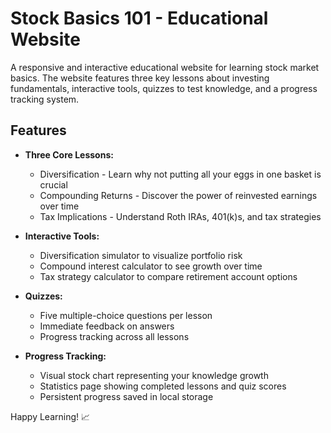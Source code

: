 # Stock Basics 101 - Educational Website

A responsive and interactive educational website for learning stock market basics. The website features three key lessons about investing fundamentals, interactive tools, quizzes to test knowledge, and a progress tracking system.

## Features

- **Three Core Lessons:**
  - Diversification - Learn why not putting all your eggs in one basket is crucial
  - Compounding Returns - Discover the power of reinvested earnings over time
  - Tax Implications - Understand Roth IRAs, 401(k)s, and tax strategies

- **Interactive Tools:**
  - Diversification simulator to visualize portfolio risk
  - Compound interest calculator to see growth over time
  - Tax strategy calculator to compare retirement account options

- **Quizzes:**
  - Five multiple-choice questions per lesson
  - Immediate feedback on answers
  - Progress tracking across all lessons

- **Progress Tracking:**
  - Visual stock chart representing your knowledge growth
  - Statistics page showing completed lessons and quiz scores
  - Persistent progress saved in local storage

Happy Learning! 📈 
